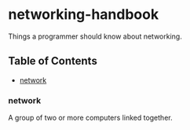 # networking-handbook

Things a programmer should know about networking.

## Table of Contents
- [network](#network)

### network
A group of two or more computers linked together.

